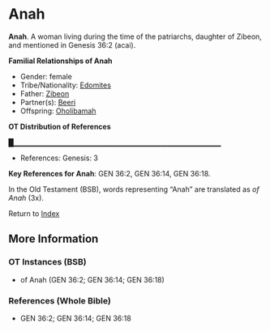 # Anah
**Anah**. 
A woman living during the time of the patriarchs, daughter of Zibeon, and mentioned in Genesis 36:2 (acai). 




**Familial Relationships of Anah**


* Gender: female
* Tribe/Nationality: [Edomites](../../../groups/md/acai/Edom.md)
* Father: [Zibeon](Zibeon.md)
* Partner(s): [Beeri](Beeri.md)
* Offspring: [Oholibamah](Oholibamah.md)


**OT Distribution of References**

█▁▁▁▁▁▁▁▁▁▁▁▁▁▁▁▁▁▁▁▁▁▁▁▁▁▁▁▁▁▁▁▁▁▁▁▁▁▁
* References: Genesis: 3



**Key References for Anah**: 
GEN 36:2, GEN 36:14, GEN 36:18. 


In the Old Testament (BSB), words representing “Anah” are translated as 
*of Anah* (3x). 




Return to [Index](00-Index.md)

## More Information

### OT Instances (BSB)

* of Anah (GEN 36:2; GEN 36:14; GEN 36:18)



### References (Whole Bible)

* GEN 36:2; GEN 36:14; GEN 36:18




